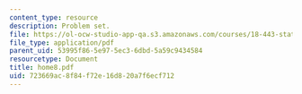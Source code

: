 ```yaml
---
content_type: resource
description: Problem set.
file: https://ol-ocw-studio-app-qa.s3.amazonaws.com/courses/18-443-statistics-for-applications-fall-2003/723669ac8f84f72e16d820a7f6ecf712_home8.pdf
file_type: application/pdf
parent_uid: 53995f86-5e97-5ec3-6dbd-5a59c9434584
resourcetype: Document
title: home8.pdf
uid: 723669ac-8f84-f72e-16d8-20a7f6ecf712
---
```

